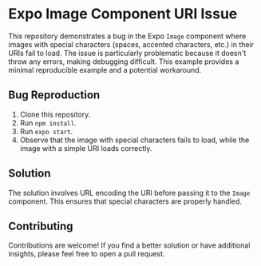 # Expo Image Component URI Issue

This repository demonstrates a bug in the Expo `Image` component where images with special characters (spaces, accented characters, etc.) in their URIs fail to load.  The issue is particularly problematic because it doesn't throw any errors, making debugging difficult. This example provides a minimal reproducible example and a potential workaround.

## Bug Reproduction

1. Clone this repository.
2. Run `npm install`.
3. Run `expo start`.
4. Observe that the image with special characters fails to load, while the image with a simple URI loads correctly.

## Solution

The solution involves URL encoding the URI before passing it to the `Image` component.  This ensures that special characters are properly handled.

## Contributing

Contributions are welcome!  If you find a better solution or have additional insights, please feel free to open a pull request.